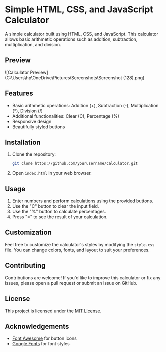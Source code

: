 # Simple HTML, CSS, and JavaScript Calculator

A simple calculator built using HTML, CSS, and JavaScript. This calculator allows basic arithmetic operations such as addition, subtraction, multiplication, and division.

## Preview

![Calculator Preview](C:\Users\hp\OneDrive\Pictures\Screenshots\Screenshot (128).png)

## Features

- Basic arithmetic operations: Addition (+), Subtraction (-), Multiplication (*), Division (/)
- Additional functionalities: Clear (C), Percentage (%)
- Responsive design
- Beautifully styled buttons

## Installation

1. Clone the repository:

    ```bash
    git clone https://github.com/yourusername/calculator.git
    ```

2. Open `index.html` in your web browser.

## Usage

1. Enter numbers and perform calculations using the provided buttons.
2. Use the "C" button to clear the input field.
3. Use the "%" button to calculate percentages.
4. Press "=" to see the result of your calculation.

## Customization

Feel free to customize the calculator's styles by modifying the `style.css` file. You can change colors, fonts, and layout to suit your preferences.

## Contributing

Contributions are welcome! If you'd like to improve this calculator or fix any issues, please open a pull request or submit an issue on GitHub.

## License

This project is licensed under the [MIT License](LICENSE).

## Acknowledgements

- [Font Awesome](https://fontawesome.com/) for button icons
- [Google Fonts](https://fonts.google.com/) for font styles

